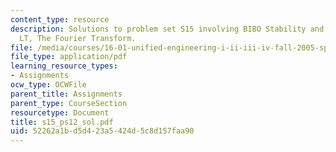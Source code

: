 ```yaml
---
content_type: resource
description: Solutions to problem set S15 involving BIBO Stability and the Bilateral
  LT, The Fourier Transform.
file: /media/courses/16-01-unified-engineering-i-ii-iii-iv-fall-2005-spring-2006/52262a1bd5d423a5424d5c8d157faa90_s15_ps12_sol.pdf
file_type: application/pdf
learning_resource_types:
- Assignments
ocw_type: OCWFile
parent_title: Assignments
parent_type: CourseSection
resourcetype: Document
title: s15_ps12_sol.pdf
uid: 52262a1b-d5d4-23a5-424d-5c8d157faa90
---
```

